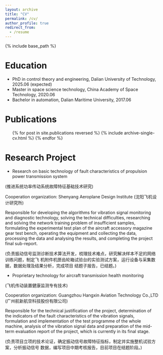 ```yaml
---
layout: archive
title: "CV"
permalink: /cv/
author_profile: true
redirect_from:
  - /resume
---
```


{% include base_path %}

Education
======
* PhD in control theory and engineering, Dalian University of Technology, 2025.06 (expected)
* Master in space science technology, China Academy of Space Technology, 2020.06
* Bachelor in automation, Dalian Maritime University, 2017.06

Publications
======
  <ul>{% for post in site.publications reversed %}
    {% include archive-single-cv.html %}
  {% endfor %}</ul>

Research Project
======
* Research on basic technology of fault characteristics of propulsion power transmission system

(推进系统功率传动系统故障特征基础技术研究)

Cooperation organization: Shenyang Aeroplane Design Institute (沈阳飞机设计研究所)

Responsible for developing the algorithms for vibration signal monitoring and diagnostic technology, solving the technical difficulties, researching and solving the network training problem of insufficient samples, formulating the experimental test plan of the aircraft accessory magazine gear test bench, operating the equipment and collecting the data, processing the data and analysing the results, and completing the project final sub-report.

(负责振动信号监测诊断技术算法开发，梳理技术难点，研究解决样本不足的网络训练问题，制定飞 机附件机匣齿轮箱试验台的实验测试方案，运行设备与采集数据，数据处理及结果分析，完成项目 结题子报告，已结题。)

* Proprietary technology for aircraft transmission health monitoring

(飞机传动装置健康监测专有技术)
  
Cooperation organization: Guangzhou Hangxin Aviation Technology Co.,LTD (广州航新航空科技股份有限公司)

Responsible for the technical justification of the project, determination of the indicators of the fault characteristics of the vibration signals, formulation and implementation of the test programme of the whole machine, analysis of the vibration signal data and preparation of the mid-term evaluation report of the project, which is currently in its final stage.

(负责项目立项的技术论证，确定振动信号故障特征指标，制定并实施整机试验方案，分析振动信号 数据，编写项目中期考核报告，目前项目在结题阶段。)
